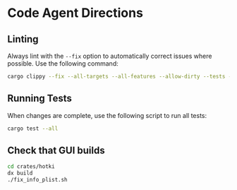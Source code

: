 # Code Agent Directions

## Linting

Always lint with the `--fix` option to automatically correct issues where
possible. Use the following command:

```bash
cargo clippy --fix --all-targets --all-features --allow-dirty --tests --examples
```

## Running Tests

When changes are complete, use the following script to run all tests:

```bash
cargo test --all
```

## Check that GUI builds

```bash
cd crates/hotki
dx build
./fix_info_plist.sh
```
